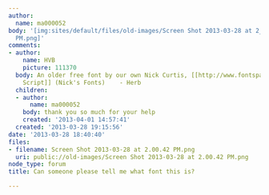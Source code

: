 ```yaml
---
author:
  name: ma000052
body: '[img:sites/default/files/old-images/Screen Shot 2013-03-28 at 2_5307.00.42
  PM.png]'
comments:
- author:
    name: HVB
    picture: 111370
  body: An older free font by our own Nick Curtis, [[http://www.fontspace.com/nicks-fonts/dymaxion-script|Dymaxion
    Script]] (Nick's Fonts)    - Herb
  children:
  - author:
      name: ma000052
    body: thank you so much for your help
    created: '2013-04-01 14:57:41'
  created: '2013-03-28 19:15:56'
date: '2013-03-28 18:40:40'
files:
- filename: Screen Shot 2013-03-28 at 2.00.42 PM.png
  uri: public://old-images/Screen Shot 2013-03-28 at 2.00.42 PM.png
node_type: forum
title: Can someone please tell me what font this is?

---
```

